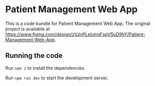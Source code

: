 
  # Patient Management Web App

  This is a code bundle for Patient Management Web App. The original project is available at https://www.figma.com/design/zVJnPLeIutrqFspV5uD9hY/Patient-Management-Web-App.

  ## Running the code

  Run `npm i` to install the dependencies.

  Run `npm run dev` to start the development server.
  